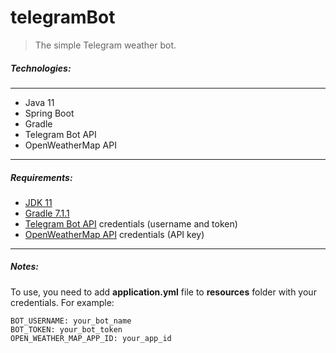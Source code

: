 # telegramBot

> The simple Telegram weather bot.

##### Technologies:

---
- Java 11
- Spring Boot
- Gradle
- Telegram Bot API
- OpenWeatherMap API
---

##### Requirements:

- [JDK 11](https://www.oracle.com/java/technologies/javase/jdk11-archive-downloads.html)
- [Gradle 7.1.1](https://docs.gradle.org/7.1.1/userguide/installation.html#installation)
- [Telegram Bot API](https://core.telegram.org/bots) credentials (username and token)
- [OpenWeatherMap API](https://openweathermap.org/api) credentials (API key)
---
##### Notes:

To use, you need to add **application.yml** file to **resources** folder with your credentials. For example:
```
BOT_USERNAME: your_bot_name
BOT_TOKEN: your_bot_token
OPEN_WEATHER_MAP_APP_ID: your_app_id
```